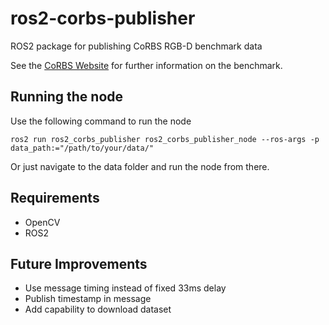 # ros2-corbs-publisher
ROS2 package for publishing CoRBS RGB-D benchmark data

See the [CoRBS Website](http://corbs.dfki.uni-kl.de/) for further information on the benchmark. 

## Running the node
Use the following command to run the node 

`ros2 run ros2_corbs_publisher ros2_corbs_publisher_node --ros-args -p data_path:="/path/to/your/data/"`

Or just navigate to the data folder and run the node from there.

## Requirements
* OpenCV
* ROS2

## Future Improvements
* Use message timing instead of fixed 33ms delay
* Publish timestamp in message
* Add capability to download dataset